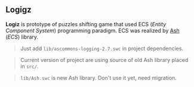 ## Logigz
__Logiz__ is prototype of puzzles shifting game that used ECS (*Entity Component System*) programming paradigm.
ECS was realized by [Ash](https://github.com/richardlord/Ash) (*ECS*) library.

> Just add `lib/ascommons-logging-2.7.swc` in project dependencies.

> Current version of project are using source of old Ash library placed in `src/`.

> `lib/Ash.swc` is new Ash library. Don't use it yet, need migration.